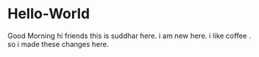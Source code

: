 # Hello-World
Good Morning
hi friends
this is suddhar here. i am new here. i like coffee . so i made these changes here.
